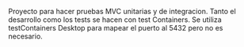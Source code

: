 Proyecto para hacer pruebas MVC unitarias y de integracion.
Tanto el desarrollo como los tests se hacen con test Containers.
Se utiliza testContainers Desktop para mapear el puerto al 5432 pero no es necesario.
